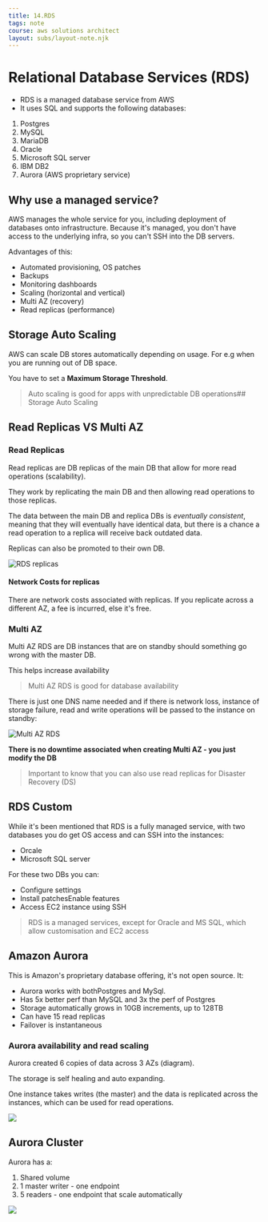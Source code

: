 ```yaml
---
title: 14.RDS
tags: note
course: aws solutions architect
layout: subs/layout-note.njk
---
```

# Relational Database Services (RDS)

- RDS is a managed database service from AWS
- It uses SQL and supports the following databases:

1. Postgres
2. MySQL
3. MariaDB
4. Oracle
5. Microsoft SQL server
6. IBM DB2
7. Aurora (AWS proprietary service)

## Why use a managed service?

AWS manages the whole service for you, including deployment of databases onto infrastructure. Because it's managed, you don't have access to the underlying infra, so you can't SSH into the DB servers. 

Advantages of this:

- Automated provisioning, OS patches
- Backups 
- Monitoring dashboards
- Scaling (horizontal and vertical)
- Multi AZ (recovery)
- Read replicas (performance)

## Storage Auto Scaling

AWS can scale DB stores automatically depending on usage. For e.g when you are running out of DB space.

You have to set a **Maximum Storage Threshold**. 

> Auto scaling is good for apps with unpredictable DB operations## Storage Auto Scaling

## Read Replicas VS Multi AZ

### Read Replicas

Read replicas are DB replicas of the main DB that allow for more read operations (scalability). 

They work by replicating the main DB and then allowing read operations to those replicas. 

The data between the main DB and replica DBs is *eventually consistent*, meaning that they will eventually have identical data, but there is a chance a read operation to a replica will receive back outdated data. 

Replicas can also be promoted to their own DB.

![RDS replicas](/assets/rds-replicas.png)


#### Network Costs for replicas

There are network costs associated with replicas. If you replicate across a different AZ, a fee is incurred, else it's free. 

### Multi AZ

Multi AZ RDS are DB instances that are on standby should something go wrong with the master DB. 

This helps increase availability

> Multi AZ RDS is good for database availability

There is just one DNS name needed and if there is network loss, instance of storage failure, read and write operations will be passed to the instance on standby:

![Multi AZ RDS](/assets/multi-az-rds.png)

**There is no downtime associated when creating Multi AZ - you just modify the DB**

> Important to know that you can also use read replicas for Disaster Recovery (DS)

## RDS Custom

While it's been mentioned that RDS is a fully managed service, with two databases you do get OS access and can SSH into the instances:

- Orcale 
- Microsoft SQL server

For these two DBs you can:

- Configure settings
- Install patchesEnable features
- Access EC2 instance using SSH

> RDS is a managed services, except for Oracle and MS SQL, which allow customisation and EC2 access

## Amazon Aurora

This is Amazon's proprietary database offering, it's not open source. It:

- Aurora works with bothPostgres and MySql.
- Has 5x better perf than MySQL and 3x the perf of Postgres
- Storage automatically grows in 10GB increments, up to 128TB
- Can have 15 read replicas
- Failover is instantaneous

### Aurora availability and read scaling

Aurora created 6 copies of data across 3 AZs (diagram).

The storage is self healing and auto expanding. 

One instance takes writes (the master) and the data is replicated across the instances, which can be used for read operations. 


![](/assets/aurora-scaling.png)

## Aurora Cluster

Aurora has a:

1. Shared volume
2. 1 master writer - one endpoint
3. 5 readers - one endpoint that scale automatically

![](/assets/aurora-cluster.png)




